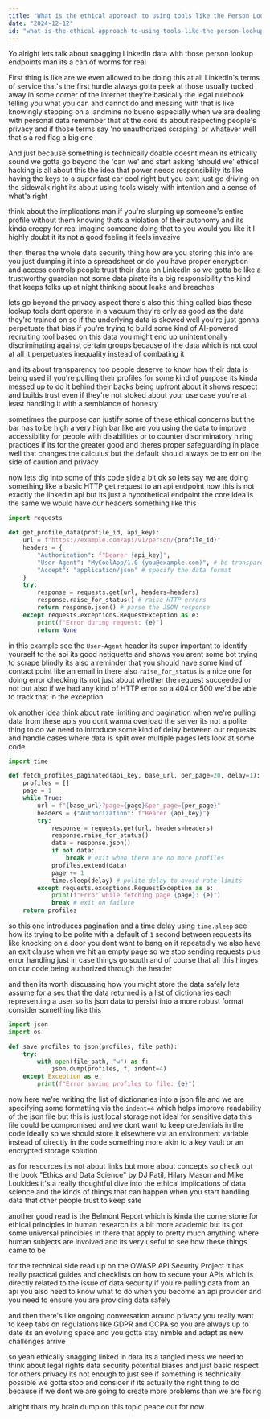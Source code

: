 ```yaml
---
title: "What is the ethical approach to using tools like the Person Lookup endpoint to retrieve LinkedIn profile data? (Teaching point: Discusses ethical considerations in API usage.)"
date: "2024-12-12"
id: "what-is-the-ethical-approach-to-using-tools-like-the-person-lookup-endpoint-to-retrieve-linkedin-profile-data-teaching-point-discusses-ethical-considerations-in-api-usage"
---
```


Yo alright lets talk about snagging LinkedIn data with those person lookup endpoints man its a can of worms for real

First thing is like are we even allowed to be doing this at all LinkedIn's terms of service that's the first hurdle always gotta peek at those usually tucked away in some corner of the internet they're basically the legal rulebook telling you what you can and cannot do and messing with that is like knowingly stepping on a landmine no bueno especially when we are dealing with personal data remember that at the core its about respecting people's privacy and if those terms say 'no unauthorized scraping' or whatever well that's a red flag a big one

And just because something is technically doable doesnt mean its ethically sound we gotta go beyond the 'can we' and start asking 'should we' ethical hacking is all about this the idea that power needs responsibility its like having the keys to a super fast car cool right but you cant just go driving on the sidewalk right its about using tools wisely with intention and a sense of what's right

think about the implications man if you're slurping up someone's entire profile without them knowing thats a violation of their autonomy and its kinda creepy for real imagine someone doing that to you would you like it I highly doubt it its not a good feeling it feels invasive

then theres the whole data security thing how are you storing this info are you just dumping it into a spreadsheet or do you have proper encryption and access controls people trust their data on LinkedIn so we gotta be like a trustworthy guardian not some data pirate its a big responsibility the kind that keeps folks up at night thinking about leaks and breaches

lets go beyond the privacy aspect there's also this thing called bias these lookup tools dont operate in a vacuum they're only as good as the data they're trained on so if the underlying data is skewed well you're just gonna perpetuate that bias if you're trying to build some kind of AI-powered recruiting tool based on this data you might end up unintentionally discriminating against certain groups because of the data which is not cool at all it perpetuates inequality instead of combating it

and its about transparency too people deserve to know how their data is being used if you're pulling their profiles for some kind of purpose its kinda messed up to do it behind their backs being upfront about it shows respect and builds trust even if they're not stoked about your use case you're at least handling it with a semblance of honesty

sometimes the purpose can justify some of these ethical concerns but the bar has to be high a very high bar like are you using the data to improve accessibility for people with disabilities or to counter discriminatory hiring practices if its for the greater good and theres proper safeguarding in place well that changes the calculus but the default should always be to err on the side of caution and privacy

now lets dig into some of this code side a bit ok so lets say we are doing something like a basic HTTP get request to an api endpoint now this is not exactly the linkedin api but its just a hypothetical endpoint the core idea is the same we would have our headers something like this

```python
import requests

def get_profile_data(profile_id, api_key):
    url = f"https://example.com/api/v1/person/{profile_id}"
    headers = {
        "Authorization": f"Bearer {api_key}",
        "User-Agent": "MyCoolApp/1.0 (you@example.com)", # be transparent about who you are
        "Accept": "application/json" # specify the data format
    }
    try:
        response = requests.get(url, headers=headers)
        response.raise_for_status() # raise HTTP errors
        return response.json() # parse the JSON response
    except requests.exceptions.RequestException as e:
        print(f"Error during request: {e}")
        return None
```

in this example see the `User-Agent` header its super important to identify yourself to the api its good netiquette and shows you arent some bot trying to scrape blindly its also a reminder that you should have some kind of contact point like an email in there also `raise_for_status` is a nice one for doing error checking its not just about whether the request succeeded or not but also if we had any kind of HTTP error so a 404 or 500 we'd be able to track that in the exception

ok another idea think about rate limiting and pagination when we're pulling data from these apis you dont wanna overload the server its not a polite thing to do we need to introduce some kind of delay between our requests and handle cases where data is split over multiple pages lets look at some code

```python
import time

def fetch_profiles_paginated(api_key, base_url, per_page=20, delay=1):
    profiles = []
    page = 1
    while True:
        url = f"{base_url}?page={page}&per_page={per_page}"
        headers = {"Authorization": f"Bearer {api_key}"}
        try:
            response = requests.get(url, headers=headers)
            response.raise_for_status()
            data = response.json()
            if not data:
                break # exit when there are no more profiles
            profiles.extend(data)
            page += 1
            time.sleep(delay) # polite delay to avoid rate limits
        except requests.exceptions.RequestException as e:
            print(f"Error while fetching page {page}: {e}")
            break # exit on failure
    return profiles

```

so this one introduces pagination and a time delay using `time.sleep` see how its trying to be polite with a default of `1` second between requests its like knocking on a door you dont want to bang on it repeatedly we also have an exit clause when we hit an empty page so we stop sending requests plus error handling just in case things go south and of course that all this hinges on our code being authorized through the header

and then its worth discussing how you might store the data safely lets assume for a sec that the data returned is a list of dictionaries each representing a user so its json data to persist into a more robust format consider something like this

```python
import json
import os

def save_profiles_to_json(profiles, file_path):
    try:
        with open(file_path, "w") as f:
            json.dump(profiles, f, indent=4)
    except Exception as e:
        print(f"Error saving profiles to file: {e}")

```

now here we're writing the list of dictionaries into a json file and we are specifying some formatting via the `indent=4` which helps improve readability of the json file but this is just local storage not ideal for sensitive data this file could be compromised and we dont want to keep credentials in the code ideally so we should store it elsewhere via an environment variable instead of directly in the code something more akin to a key vault or an encrypted storage solution

as for resources its not about links but more about concepts so check out the book "Ethics and Data Science" by DJ Patil, Hilary Mason and Mike Loukides it's a really thoughtful dive into the ethical implications of data science and the kinds of things that can happen when you start handling data that other people trust to keep safe

another good read is the Belmont Report which is kinda the cornerstone for ethical principles in human research its a bit more academic but its got some universal principles in there that apply to pretty much anything where human subjects are involved and its very useful to see how these things came to be

for the technical side read up on the OWASP API Security Project it has really practical guides and checklists on how to secure your APIs which is directly related to the issue of data security if you're pulling data from an api you also need to know what to do when you become an api provider and you need to ensure you are providing data safely

and then there's like ongoing conversation around privacy you really want to keep tabs on regulations like GDPR and CCPA so you are always up to date its an evolving space and you gotta stay nimble and adapt as new challenges arrive

so yeah ethically snagging linked in data its a tangled mess we need to think about legal rights data security potential biases and just basic respect for others privacy its not enough to just see if something is technically possible we gotta stop and consider if its actually the right thing to do because if we dont we are going to create more problems than we are fixing

alright thats my brain dump on this topic peace out for now
